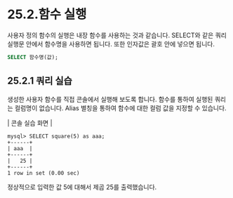 # 25.2.함수 실행 
사용자 정의 함수의 실행은 내장 함수를 사용하는 것과 같습니다. SELECT와 같은 쿼리 실행문 안에서 함수명을 사용하면 됩니다. 또한 인자값은 괄호 안에 넣으면 됩니다.  

```sql
SELECT 함수명(값); 
```

## 25.2.1 쿼리 실습 
생성한 사용자 함수를 직접 콘솔에서 실행해 보도록 합니다. 함수를 통하여 실행된 쿼리 는 컬럼명이 없습니다. Alias 별칭을 통하여 함수에 대한 컬럼 값을 지정할 수 있습니다.  

| 콘솔 실습 화면 | 
```
mysql> SELECT square(5) as aaa;
+------+
| aaa  |
+------+
|   25 |
+------+
1 row in set (0.00 sec)

```

정상적으로 입력한 값 5에 대해서 제곱 25를 출력했습니다. 

